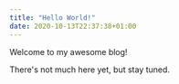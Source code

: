 ```yaml
---
title: "Hello World!"
date: 2020-10-13T22:37:38+01:00
---
```


Welcome to my awesome blog!

There's not much here yet, but stay tuned.